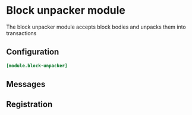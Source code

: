 # Block unpacker module

The block unpacker module accepts block bodies and unpacks them into transactions

## Configuration

```toml
[module.block-unpacker]
```

## Messages


## Registration

